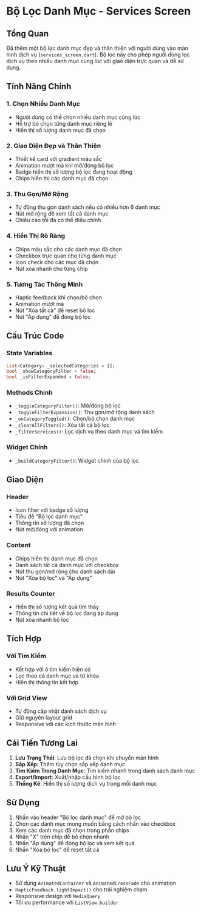 # Bộ Lọc Danh Mục - Services Screen

## Tổng Quan

Đã thêm một bộ lọc danh mục đẹp và thân thiện với người dùng vào màn hình dịch vụ (`services_screen.dart`). Bộ lọc này cho phép người dùng lọc dịch vụ theo nhiều danh mục cùng lúc với giao diện trực quan và dễ sử dụng.

## Tính Năng Chính

### 1. **Chọn Nhiều Danh Mục**

- Người dùng có thể chọn nhiều danh mục cùng lúc
- Hỗ trợ bỏ chọn từng danh mục riêng lẻ
- Hiển thị số lượng danh mục đã chọn

### 2. **Giao Diện Đẹp và Thân Thiện**

- Thiết kế card với gradient màu sắc
- Animation mượt mà khi mở/đóng bộ lọc
- Badge hiển thị số lượng bộ lọc đang hoạt động
- Chips hiển thị các danh mục đã chọn

### 3. **Thu Gọn/Mở Rộng**

- Tự động thu gọn danh sách nếu có nhiều hơn 6 danh mục
- Nút mở rộng để xem tất cả danh mục
- Chiều cao tối đa có thể điều chỉnh

### 4. **Hiển Thị Rõ Ràng**

- Chips màu sắc cho các danh mục đã chọn
- Checkbox trực quan cho từng danh mục
- Icon check cho các mục đã chọn
- Nút xóa nhanh cho từng chip

### 5. **Tương Tác Thông Minh**

- Haptic feedback khi chọn/bỏ chọn
- Animation mượt mà
- Nút "Xóa tất cả" để reset bộ lọc
- Nút "Áp dụng" để đóng bộ lọc

## Cấu Trúc Code

### State Variables

```dart
List<Category> _selectedCategories = [];
bool _showCategoryFilter = false;
bool _isFilterExpanded = false;
```

### Methods Chính

- `_toggleCategoryFilter()`: Mở/đóng bộ lọc
- `_toggleFilterExpansion()`: Thu gọn/mở rộng danh sách
- `_onCategoryToggled()`: Chọn/bỏ chọn danh mục
- `_clearAllFilters()`: Xóa tất cả bộ lọc
- `_filterServices()`: Lọc dịch vụ theo danh mục và tìm kiếm

### Widget Chính

- `_buildCategoryFilter()`: Widget chính của bộ lọc

## Giao Diện

### Header

- Icon filter với badge số lượng
- Tiêu đề "Bộ lọc danh mục"
- Thông tin số lượng đã chọn
- Nút mở/đóng với animation

### Content

- Chips hiển thị danh mục đã chọn
- Danh sách tất cả danh mục với checkbox
- Nút thu gọn/mở rộng cho danh sách dài
- Nút "Xóa bộ lọc" và "Áp dụng"

### Results Counter

- Hiển thị số lượng kết quả tìm thấy
- Thông tin chi tiết về bộ lọc đang áp dụng
- Nút xóa nhanh bộ lọc

## Tích Hợp

### Với Tìm Kiếm

- Kết hợp với ô tìm kiếm hiện có
- Lọc theo cả danh mục và từ khóa
- Hiển thị thông tin kết hợp

### Với Grid View

- Tự động cập nhật danh sách dịch vụ
- Giữ nguyên layout grid
- Responsive với các kích thước màn hình

## Cải Tiến Tương Lai

1. **Lưu Trạng Thái**: Lưu bộ lọc đã chọn khi chuyển màn hình
2. **Sắp Xếp**: Thêm tùy chọn sắp xếp danh mục
3. **Tìm Kiếm Trong Danh Mục**: Tìm kiếm nhanh trong danh sách danh mục
4. **Export/Import**: Xuất/nhập cấu hình bộ lọc
5. **Thống Kê**: Hiển thị số lượng dịch vụ trong mỗi danh mục

## Sử Dụng

1. Nhấn vào header "Bộ lọc danh mục" để mở bộ lọc
2. Chọn các danh mục mong muốn bằng cách nhấn vào checkbox
3. Xem các danh mục đã chọn trong phần chips
4. Nhấn "X" trên chip để bỏ chọn nhanh
5. Nhấn "Áp dụng" để đóng bộ lọc và xem kết quả
6. Nhấn "Xóa bộ lọc" để reset tất cả

## Lưu Ý Kỹ Thuật

- Sử dụng `AnimatedContainer` và `AnimatedCrossFade` cho animation
- `HapticFeedback.lightImpact()` cho trải nghiệm chạm
- Responsive design với `MediaQuery`
- Tối ưu performance với `ListView.builder`
